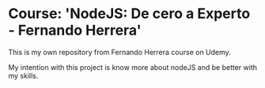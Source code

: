 # Course: 'NodeJS: De cero a Experto - Fernando Herrera'

This is my own repository from Fernando Herrera course on Udemy.

My intention with this project is know more about nodeJS and be better with my skills.
